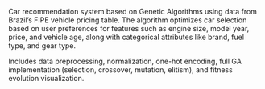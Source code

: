 Car recommendation system based on Genetic Algorithms using data from Brazil’s FIPE vehicle pricing table. The algorithm optimizes car selection based on user preferences for features such as engine size, model year, price, and vehicle age, along with categorical attributes like brand, fuel type, and gear type.

Includes data preprocessing, normalization, one-hot encoding, full GA implementation (selection, crossover, mutation, elitism), and fitness evolution visualization.
